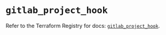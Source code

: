 # `gitlab_project_hook`

Refer to the Terraform Registry for docs: [`gitlab_project_hook`](https://registry.terraform.io/providers/gitlabhq/gitlab/17.5.0/docs/resources/project_hook).
